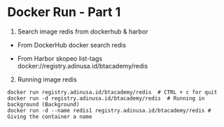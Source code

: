 # Docker Run - Part 1 

1. Search image redis from dockerhub & harbor
* From DockerHub
docker search redis

* From Harbor
skopeo list-tags docker://registry.adinusa.id/btacademy/redis

2. Running image redis

```
docker run registry.adinusa.id/btacademy/redis  # CTRL + c for quit
docker run -d registry.adinusa.id/btacademy/redis  # Running in background (Background)
docker run -d --name redis1 registry.adinusa.id/btacademy/redis # Giving the container a name
```